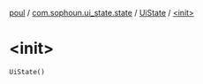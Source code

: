 [poul](../../index.md) / [com.sophoun.ui_state.state](../index.md) / [UiState](index.md) / [&lt;init&gt;](./-init-.md)

# &lt;init&gt;

`UiState()`